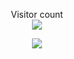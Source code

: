 <p align="center"> 
<img height='10rem' src="https://openseauserdata.com/files/2ef12599f5e22254e7ff4f89c3af163a.jpg"/>
</p>
<p align="center"> 
Visitor count<br>
  <img src="https://profile-counter.glitch.me/knownblackhat/count.svg" />
  
</p>
<p align="center"> 
  <img src="https://github-readme-stats.vercel.app/api?username=knownblackhat&show_icons=true&theme=transparent"/>
</p>
